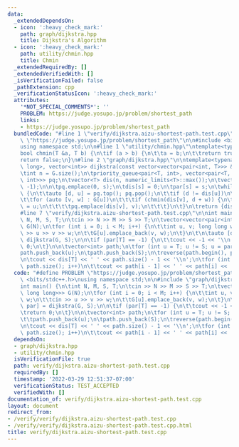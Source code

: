 ```yaml
---
data:
  _extendedDependsOn:
  - icon: ':heavy_check_mark:'
    path: graph/dijkstra.hpp
    title: Dijkstra's Algorithm
  - icon: ':heavy_check_mark:'
    path: utility/chmin.hpp
    title: Chmin
  _extendedRequiredBy: []
  _extendedVerifiedWith: []
  _isVerificationFailed: false
  _pathExtension: cpp
  _verificationStatusIcon: ':heavy_check_mark:'
  attributes:
    '*NOT_SPECIAL_COMMENTS*': ''
    PROBLEM: https://judge.yosupo.jp/problem/shortest_path
    links:
    - https://judge.yosupo.jp/problem/shortest_path
  bundledCode: "#line 1 \"verify/dijkstra.aizu-shortest-path.test.cpp\"\n#define PROBLEM\
    \ \"https://judge.yosupo.jp/problem/shortest_path\"\n\n#include <bits/stdc++.h>\n\
    using namespace std;\n\n#line 1 \"utility/chmin.hpp\"\ntemplate<typename T>\n\
    bool chmin(T &a, T b) {\n\tif (a > b) {\n\t\ta = b;\n\t\treturn true;\n\t}\n\t\
    return false;\n}\n#line 2 \"graph/dijkstra.hpp\"\n\ntemplate<typename T>\npair<vector<long\
    \ long>, vector<int>> dijkstra(const vector<vector<pair<int, T>>> &G, int s) {\n\
    \tint n = G.size();\n\tpriority_queue<pair<T, int>, vector<pair<T, int>>, greater<pair<T,\
    \ int>>> pq;\n\tvector<T> dis(n, numeric_limits<T>::max());\n\tvector<int> par(n,\
    \ -1);\n\n\tpq.emplace(0, s);\n\tdis[s] = 0;\n\tpar[s] = s;\n\twhile (!pq.empty())\
    \ {\n\t\tauto [d, u] = pq.top(); pq.pop();\n\t\tif (d != dis[u])\n\t\t\tcontinue;\n\
    \t\tfor (auto [v, w] : G[u])\n\t\t\tif (chmin(dis[v], d + w)) {\n\t\t\t\tpar[v]\
    \ = u;\n\t\t\t\tpq.emplace(dis[v], v);\n\t\t\t}\n\t}\n\treturn {dis, par};\n}\n\
    #line 7 \"verify/dijkstra.aizu-shortest-path.test.cpp\"\n\nint main() {\n\tint\
    \ N, M, S, T;\n\tcin >> N >> M >> S >> T;\n\tvector<vector<pair<int, long long>>>\
    \ G(N);\n\tfor (int i = 0; i < M; i++) {\n\t\tint u, v; long long w;\n\t\tcin\
    \ >> u >> v >> w;\n\t\tG[u].emplace_back(v, w);\n\t}\n\t\n\tauto [dis, par] =\
    \ dijkstra(G, S);\n\n\tif (par[T] == -1) {\n\t\tcout << -1 << '\\n';\n\t\treturn\
    \ 0;\n\t}\n\n\tvector<int> path;\n\tfor (int u = T; u != S; u = par[u])\n\t\t\
    path.push_back(u);\n\tpath.push_back(S);\n\treverse(path.begin(), path.end());\n\
    \n\tcout << dis[T] << ' ' << path.size() - 1 << '\\n';\n\tfor (int i = 1; i <\
    \ path.size(); i++)\n\t\tcout << path[i - 1] << ' ' << path[i] << '\\n';\n}\n"
  code: "#define PROBLEM \"https://judge.yosupo.jp/problem/shortest_path\"\n\n#include\
    \ <bits/stdc++.h>\nusing namespace std;\n\n#include \"graph/dijkstra.hpp\"\n\n\
    int main() {\n\tint N, M, S, T;\n\tcin >> N >> M >> S >> T;\n\tvector<vector<pair<int,\
    \ long long>>> G(N);\n\tfor (int i = 0; i < M; i++) {\n\t\tint u, v; long long\
    \ w;\n\t\tcin >> u >> v >> w;\n\t\tG[u].emplace_back(v, w);\n\t}\n\t\n\tauto [dis,\
    \ par] = dijkstra(G, S);\n\n\tif (par[T] == -1) {\n\t\tcout << -1 << '\\n';\n\t\
    \treturn 0;\n\t}\n\n\tvector<int> path;\n\tfor (int u = T; u != S; u = par[u])\n\
    \t\tpath.push_back(u);\n\tpath.push_back(S);\n\treverse(path.begin(), path.end());\n\
    \n\tcout << dis[T] << ' ' << path.size() - 1 << '\\n';\n\tfor (int i = 1; i <\
    \ path.size(); i++)\n\t\tcout << path[i - 1] << ' ' << path[i] << '\\n';\n}"
  dependsOn:
  - graph/dijkstra.hpp
  - utility/chmin.hpp
  isVerificationFile: true
  path: verify/dijkstra.aizu-shortest-path.test.cpp
  requiredBy: []
  timestamp: '2022-03-29 12:51:37-07:00'
  verificationStatus: TEST_ACCEPTED
  verifiedWith: []
documentation_of: verify/dijkstra.aizu-shortest-path.test.cpp
layout: document
redirect_from:
- /verify/verify/dijkstra.aizu-shortest-path.test.cpp
- /verify/verify/dijkstra.aizu-shortest-path.test.cpp.html
title: verify/dijkstra.aizu-shortest-path.test.cpp
---
```

